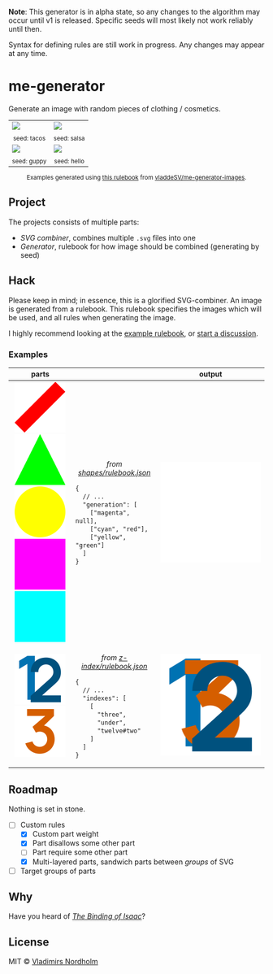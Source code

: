 **Note**: This generator is in alpha state, so any changes to the algorithm may occur until v1 is released. Specific seeds will most likely not work reliably until then.

Syntax for defining rules are still work in progress. Any changes may appear at any time.

# me-generator
Generate an image with random pieces of clothing / cosmetics.

<table>
  <tr>
    <td>
      <a href="https://generator.vladde.me/?seed=tacos"><img src="https://generator.vladde.me/?seed=tacos"></a>
      <div align="center"><sub>seed: tacos</sub></div>
    </td>
    <td>
      <a href="https://generator.vladde.me/?seed=salsa"><img src="https://generator.vladde.me/?seed=salsa"></a>
      <div align="center"><sub>seed: salsa</sub></div>
    </td>
  </tr>
  <tr>
    <td>
      <a href="https://generator.vladde.me/?seed=guppy"><img src="https://generator.vladde.me/?seed=guppy"></a>
      <div align="center"><sub>seed: guppy</sub></div>
    </td>
    <td>
      <a href="https://generator.vladde.me/?seed=hello"><img src="https://generator.vladde.me/?seed=hello"></a>
      <div align="center"><sub>seed: hello</sub></div>
    </td>
  </tr>
</table>
<div align="center">
  <sub>

Examples generated using [this rulebook](https://github.com/vladdeSV/me-generator-images/blob/main/rulebook.json) from [vladdeSV/me-generator-images](https://github.com/vladdeSV/me-generator-images).

  </sub>
</div>

## Project
The projects consists of multiple parts:
- *SVG combiner*, combines multiple `.svg` files into one
- *Generator*, rulebook for how image should be combined (generating by seed)

## Hack
Please keep in mind; in essence, this is a glorified SVG-combiner. An image is generated from a rulebook. This rulebook specifies the images which will be used, and all rules when generating the image.

I highly recommend looking at the [example rulebook](https://github.com/vladdeSV/me-generator-images/blob/9984c360b9590fecf7120bb100297d3b573190fc/rulebook.json), or [start a discussion](https://github.com/vladdeSV/me-generator/discussions).

### Examples

<table width="100%">
    <thead>
        <tr>
            <th>parts</th>
            <th></th>
            <th>output</th>
        </tr>
    </thead>
    <tbody>
        <tr>
            <td align="center">
                <img width="100" height="100" src="./resource/examples/shapes/red.svg" alt="">
                <img width="100" height="100" src="./resource/examples/shapes/green.svg" alt="">
                <img width="100" height="100" src="./resource/examples/shapes/yellow.svg" alt="">
                <br>
                <img width="100" height="100" src="./resource/examples/shapes/magenta.svg" alt="">
                <img width="100" height="100" src="./resource/examples/shapes/cyan.svg" alt="">
            </td>
            <td>
              <p align="center">
                <i>from <a href="./resource/examples/shapes/rulebook.json">shapes/rulebook.json</a></i>

```jsonc
{
  // ...
  "generation": [
    ["magenta", null],
    ["cyan", "red"],
    ["yellow", "green"]
  ]
}
```

</p>
            </td>
            <td align="center">
                <img src="./resource/examples/shapes/combined.svg?test=2" alt="">
            </td>
        </tr>
        <tr>
            <td align="center">
                <img width="100" height="100" src="./resource/examples/z-index/twelve.svg" alt="">
                <img width="100" height="100" src="./resource/examples/z-index/three.svg" alt="">
            </td>
            <td>
              <p align="center">
                <i>from <a href="./resource/examples/z-index/rulebook.json">z-index/rulebook.json</a></i>

```jsonc
{
  // ...
  "indexes": [
    [
      "three",
      "under",
      "twelve#two"
    ]
  ]
}
```

</p>
            </td>
            <td align="center">
                <img height="200" src="./resource/examples/z-index/output.svg" alt="">
            </td>
        </tr>
    </tbody>
</table>

## Roadmap
Nothing is set in stone.
- [ ] Custom rules
   - [x] Custom part weight
   - [x] Part disallows some other part
   - [ ] Part require some other part
   - [x] Multi-layered parts, sandwich parts between *groups* of SVG
 - [ ] Target groups of parts

## Why
Have you heard of [*The Binding of Isaac*](https://store.steampowered.com/app/250900/The_Binding_of_Isaac_Rebirth/)?

## License
MIT © [Vladimirs Nordholm](https://github.com/vladdeSV)

